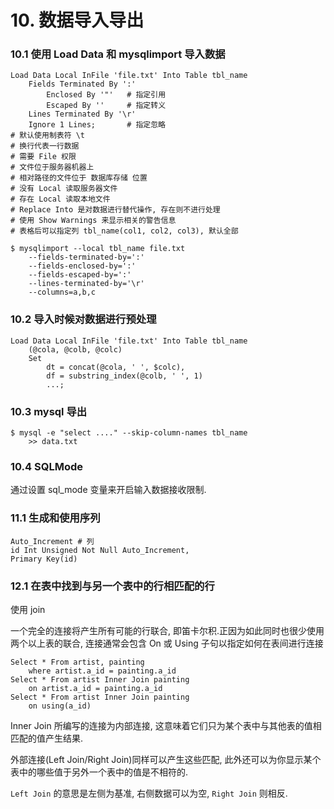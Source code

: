 # 10. 数据导入导出

### 10.1 使用 Load Data 和 mysqlimport 导入数据

```
Load Data Local InFile 'file.txt' Into Table tbl_name
    Fields Terminated By ':'
        Enclosed By '"'   # 指定引用
        Escaped By ''     # 指定转义
    Lines Terminated By '\r'
    Ignore 1 Lines;       # 指定忽略
# 默认使用制表符 \t
# 换行代表一行数据
# 需要 File 权限
# 文件位于服务器机器上
# 相对路径的文件位于 数据库存储 位置
# 没有 Local 读取服务器文件
# 存在 Local 读取本地文件
# Replace Into 是对数据进行替代操作, 存在则不进行处理
# 使用 Show Warnings 来显示相关的警告信息
# 表格后可以指定列 tbl_name(col1, col2, col3), 默认全部
```

```
$ mysqlimport --local tbl_name file.txt
    --fields-terminated-by=':'
    --fields-enclosed-by=':'
    --fields-escaped-by=':'
    --lines-terminated-by='\r'
    --columns=a,b,c
```

### 10.2 导入时候对数据进行预处理

```
Load Data Local InFile 'file.txt' Into Table tbl_name
    (@cola, @colb, @colc)
    Set
        dt = concat(@cola, ' ', $colc),
        df = substring_index(@colb, ' ', 1)
        ...;
```

### 10.3 mysql 导出

```
$ mysql -e "select ...." --skip-column-names tbl_name
    >> data.txt
```

### 10.4 SQLMode

通过设置 sql_mode 变量来开启输入数据接收限制.

### 11.1 生成和使用序列

```
Auto_Increment # 列
id Int Unsigned Not Null Auto_Increment,
Primary Key(id)
```

### 12.1 在表中找到与另一个表中的行相匹配的行

使用 join

一个完全的连接将产生所有可能的行联合, 即笛卡尔积.正因为如此同时也很少使用两个以上表的联合, 连接通常会包含 On 或 Using 子句以指定如何在表间进行连接

```
Select * From artist, painting
    where artist.a_id = painting.a_id
Select * From artist Inner Join painting
    on artist.a_id = painting.a_id
Select * From artist Inner Join painting
    on using(a_id)
```

Inner Join 所编写的连接为内部连接, 这意味着它们只为某个表中与其他表的值相匹配的值产生结果.

外部连接(Left Join/Right Join)同样可以产生这些匹配, 此外还可以为你显示某个表中的哪些值于另外一个表中的值是不相符的.

`Left Join` 的意思是左侧为基准, 右侧数据可以为空, `Right Join` 则相反.

